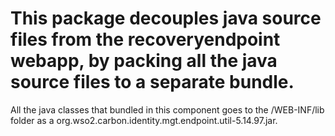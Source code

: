 # This package decouples java source files from the recoveryendpoint webapp, by packing all the java source files to a separate bundle.

All the java classes that bundled in this component goes to the <accountrecoveryendpoint>/WEB-INF/lib folder as a org.wso2.carbon.identity.mgt.endpoint.util-5.14.97.jar.